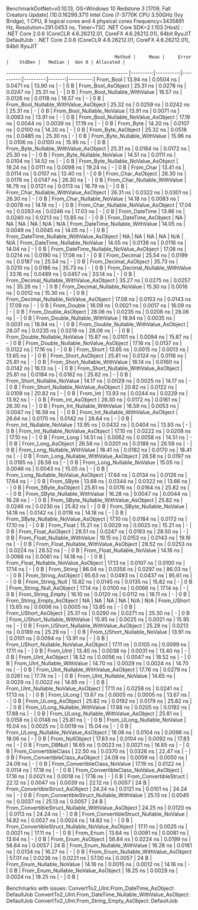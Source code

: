 
BenchmarkDotNet=v0.10.13, OS=Windows 10 Redstone 3 [1709, Fall Creators Update] (10.0.16299.371)
Intel Core i7-3770K CPU 3.50GHz (Ivy Bridge), 1 CPU, 8 logical cores and 4 physical cores
Frequency=3435891 Hz, Resolution=291.0453 ns, Timer=TSC
.NET Core SDK=2.1.103
  [Host]     : .NET Core 2.0.6 (CoreCLR 4.6.26212.01, CoreFX 4.6.26212.01), 64bit RyuJIT
  DefaultJob : .NET Core 2.0.6 (CoreCLR 4.6.26212.01, CoreFX 4.6.26212.01), 64bit RyuJIT


                                             Method |     Mean |     Error |    StdDev |   Median |  Gen 0 | Allocated |
--------------------------------------------------- |---------:|----------:|----------:|---------:|-------:|----------:|
                                          From_Bool | 13.94 ns | 0.0504 ns | 0.0471 ns | 13.90 ns |      - |       0 B |
                                 From_Bool_AsObject | 25.31 ns | 0.0278 ns | 0.0247 ns | 25.31 ns |      - |       0 B |
                       From_Bool_Nullable_WithValue | 16.57 ns | 0.0126 ns | 0.0118 ns | 16.57 ns |      - |       0 B |
              From_Bool_Nullable_WithValue_AsObject | 25.32 ns | 0.0259 ns | 0.0242 ns | 25.31 ns |      - |       0 B |
                         From_Bool_Nullable_NoValue | 13.91 ns | 0.0071 ns | 0.0063 ns | 13.91 ns |      - |       0 B |
                From_Bool_Nullable_NoValue_AsObject | 17.19 ns | 0.0044 ns | 0.0039 ns | 17.19 ns |      - |       0 B |
                                          From_Byte | 14.20 ns | 0.0107 ns | 0.0100 ns | 14.20 ns |      - |       0 B |
                                 From_Byte_AsObject | 25.32 ns | 0.0518 ns | 0.0485 ns | 25.30 ns |      - |       0 B |
                       From_Byte_Nullable_WithValue | 15.96 ns | 0.0106 ns | 0.0100 ns | 15.95 ns |      - |       0 B |
              From_Byte_Nullable_WithValue_AsObject | 25.31 ns | 0.0184 ns | 0.0172 ns | 25.30 ns |      - |       0 B |
                         From_Byte_Nullable_NoValue | 14.51 ns | 0.0111 ns | 0.0104 ns | 14.52 ns |      - |       0 B |
                From_Byte_Nullable_NoValue_AsObject | 19.24 ns | 0.0111 ns | 0.0098 ns | 19.24 ns |      - |       0 B |
                                          From_Char | 13.41 ns | 0.0114 ns | 0.0107 ns | 13.40 ns |      - |       0 B |
                                 From_Char_AsObject | 26.30 ns | 0.0176 ns | 0.0147 ns | 26.30 ns |      - |       0 B |
                       From_Char_Nullable_WithValue | 16.79 ns | 0.0121 ns | 0.0113 ns | 16.79 ns |      - |       0 B |
              From_Char_Nullable_WithValue_AsObject | 26.31 ns | 0.0322 ns | 0.0301 ns | 26.30 ns |      - |       0 B |
                         From_Char_Nullable_NoValue | 14.18 ns | 0.0083 ns | 0.0078 ns | 14.18 ns |      - |       0 B |
                From_Char_Nullable_NoValue_AsObject | 17.04 ns | 0.0263 ns | 0.0246 ns | 17.03 ns |      - |       0 B |
                                      From_DateTime | 13.86 ns | 0.0240 ns | 0.0213 ns | 13.85 ns |      - |       0 B |
                             From_DateTime_AsObject |       NA |        NA |        NA |       NA |    N/A |       N/A |
                   From_DateTime_Nullable_WithValue | 14.05 ns | 0.0049 ns | 0.0045 ns | 14.05 ns |      - |       0 B |
          From_DateTime_Nullable_WithValue_AsObject |       NA |        NA |        NA |       NA |    N/A |       N/A |
                     From_DateTime_Nullable_NoValue | 14.05 ns | 0.0138 ns | 0.0116 ns | 14.04 ns |      - |       0 B |
            From_DateTime_Nullable_NoValue_AsObject | 17.08 ns | 0.0214 ns | 0.0190 ns | 17.08 ns |      - |       0 B |
                                       From_Decimal | 25.54 ns | 0.0199 ns | 0.0187 ns | 25.54 ns |      - |       0 B |
                              From_Decimal_AsObject | 35.73 ns | 0.0210 ns | 0.0186 ns | 35.73 ns |      - |       0 B |
                    From_Decimal_Nullable_WithValue | 33.16 ns | 0.0489 ns | 0.0457 ns | 33.14 ns |      - |       0 B |
           From_Decimal_Nullable_WithValue_AsObject | 35.27 ns | 0.0275 ns | 0.0257 ns | 35.26 ns |      - |       0 B |
                      From_Decimal_Nullable_NoValue | 15.30 ns | 0.0016 ns | 0.0012 ns | 15.30 ns |      - |       0 B |
             From_Decimal_Nullable_NoValue_AsObject | 17.08 ns | 0.0153 ns | 0.0143 ns | 17.09 ns |      - |       0 B |
                                        From_Double | 16.09 ns | 0.0021 ns | 0.0017 ns | 16.09 ns |      - |       0 B |
                               From_Double_AsObject | 28.06 ns | 0.0235 ns | 0.0208 ns | 28.06 ns |      - |       0 B |
                     From_Double_Nullable_WithValue | 18.94 ns | 0.0035 ns | 0.0031 ns | 18.94 ns |      - |       0 B |
            From_Double_Nullable_WithValue_AsObject | 28.07 ns | 0.0235 ns | 0.0219 ns | 28.06 ns |      - |       0 B |
                       From_Double_Nullable_NoValue | 15.87 ns | 0.0101 ns | 0.0094 ns | 15.87 ns |      - |       0 B |
              From_Double_Nullable_NoValue_AsObject | 17.16 ns | 0.0137 ns | 0.0122 ns | 17.16 ns |      - |       0 B |
                                         From_Short | 13.65 ns | 0.0015 ns | 0.0013 ns | 13.65 ns |      - |       0 B |
                                From_Short_AsObject | 25.81 ns | 0.0124 ns | 0.0116 ns | 25.81 ns |      - |       0 B |
                      From_Short_Nullable_WithValue | 16.14 ns | 0.0160 ns | 0.0142 ns | 16.13 ns |      - |       0 B |
             From_Short_Nullable_WithValue_AsObject | 25.81 ns | 0.0194 ns | 0.0162 ns | 25.82 ns |      - |       0 B |
                        From_Short_Nullable_NoValue | 14.17 ns | 0.0029 ns | 0.0025 ns | 14.17 ns |      - |       0 B |
               From_Short_Nullable_NoValue_AsObject | 20.82 ns | 0.0122 ns | 0.0109 ns | 20.82 ns |      - |       0 B |
                                           From_Int | 13.93 ns | 0.0244 ns | 0.0229 ns | 13.92 ns |      - |       0 B |
                                  From_Int_AsObject | 26.30 ns | 0.0172 ns | 0.0161 ns | 26.30 ns |      - |       0 B |
                        From_Int_Nullable_WithValue | 16.59 ns | 0.0053 ns | 0.0047 ns | 16.59 ns |      - |       0 B |
               From_Int_Nullable_WithValue_AsObject | 26.64 ns | 0.0170 ns | 0.0142 ns | 26.64 ns |      - |       0 B |
                          From_Int_Nullable_NoValue | 13.95 ns | 0.0432 ns | 0.0404 ns | 13.93 ns |      - |       0 B |
                 From_Int_Nullable_NoValue_AsObject | 17.10 ns | 0.0222 ns | 0.0208 ns | 17.10 ns |      - |       0 B |
                                          From_Long | 14.51 ns | 0.0062 ns | 0.0058 ns | 14.51 ns |      - |       0 B |
                                 From_Long_AsObject | 26.58 ns | 0.0201 ns | 0.0188 ns | 26.58 ns |      - |       0 B |
                       From_Long_Nullable_WithValue | 18.41 ns | 0.0182 ns | 0.0170 ns | 18.41 ns |      - |       0 B |
              From_Long_Nullable_WithValue_AsObject | 26.58 ns | 0.0197 ns | 0.0185 ns | 26.58 ns |      - |       0 B |
                         From_Long_Nullable_NoValue | 15.05 ns | 0.0046 ns | 0.0043 ns | 15.05 ns |      - |       0 B |
                From_Long_Nullable_NoValue_AsObject | 17.64 ns | 0.0134 ns | 0.0126 ns | 17.64 ns |      - |       0 B |
                                         From_SByte | 13.68 ns | 0.0344 ns | 0.0322 ns | 13.66 ns |      - |       0 B |
                                From_SByte_AsObject | 25.81 ns | 0.0176 ns | 0.0164 ns | 25.82 ns |      - |       0 B |
                      From_SByte_Nullable_WithValue | 16.28 ns | 0.0047 ns | 0.0044 ns | 16.28 ns |      - |       0 B |
             From_SByte_Nullable_WithValue_AsObject | 25.82 ns | 0.0246 ns | 0.0230 ns | 25.82 ns |      - |       0 B |
                        From_SByte_Nullable_NoValue | 14.18 ns | 0.0142 ns | 0.0118 ns | 14.18 ns |      - |       0 B |
               From_SByte_Nullable_NoValue_AsObject | 17.10 ns | 0.0184 ns | 0.0172 ns | 17.10 ns |      - |       0 B |
                                         From_Float | 15.21 ns | 0.0029 ns | 0.0025 ns | 15.21 ns |      - |       0 B |
                                From_Float_AsObject | 28.51 ns | 0.0247 ns | 0.0193 ns | 28.50 ns |      - |       0 B |
                      From_Float_Nullable_WithValue | 19.15 ns | 0.0153 ns | 0.0143 ns | 19.16 ns |      - |       0 B |
             From_Float_Nullable_WithValue_AsObject | 28.52 ns | 0.0253 ns | 0.0224 ns | 28.52 ns |      - |       0 B |
                        From_Float_Nullable_NoValue | 14.18 ns | 0.0066 ns | 0.0061 ns | 14.18 ns |      - |       0 B |
               From_Float_Nullable_NoValue_AsObject | 17.13 ns | 0.0107 ns | 0.0100 ns | 17.14 ns |      - |       0 B |
                                        From_String | 86.04 ns | 0.0356 ns | 0.0297 ns | 86.03 ns |      - |       0 B |
                               From_String_AsObject | 95.63 ns | 0.0493 ns | 0.0437 ns | 95.61 ns |      - |       0 B |
                                   From_String_Null | 15.82 ns | 0.0145 ns | 0.0135 ns | 15.82 ns |      - |       0 B |
                          From_String_Null_AsObject | 17.14 ns | 0.0100 ns | 0.0066 ns | 17.14 ns |      - |       0 B |
                                  From_String_Empty | 16.10 ns | 0.0120 ns | 0.0112 ns | 16.11 ns |      - |       0 B |
                         From_String_Empty_AsObject |       NA |        NA |        NA |       NA |    N/A |       N/A |
                                        From_UShort | 13.65 ns | 0.0006 ns | 0.0005 ns | 13.65 ns |      - |       0 B |
                               From_UShort_AsObject | 25.31 ns | 0.0290 ns | 0.0271 ns | 25.30 ns |      - |       0 B |
                     From_UShort_Nullable_WithValue | 15.95 ns | 0.0025 ns | 0.0021 ns | 15.95 ns |      - |       0 B |
            From_UShort_Nullable_WithValue_AsObject | 25.29 ns | 0.0213 ns | 0.0189 ns | 25.29 ns |      - |       0 B |
                       From_UShort_Nullable_NoValue | 13.91 ns | 0.0101 ns | 0.0094 ns | 13.91 ns |      - |       0 B |
              From_UShort_Nullable_NoValue_AsObject | 17.11 ns | 0.0105 ns | 0.0099 ns | 17.11 ns |      - |       0 B |
                                          From_UInt | 13.40 ns | 0.0038 ns | 0.0031 ns | 13.40 ns |      - |       0 B |
                                 From_UInt_AsObject | 18.52 ns | 0.0056 ns | 0.0047 ns | 18.52 ns |      - |       0 B |
                       From_UInt_Nullable_WithValue | 14.70 ns | 0.0029 ns | 0.0024 ns | 14.70 ns |      - |       0 B |
              From_UInt_Nullable_WithValue_AsObject | 17.76 ns | 0.0279 ns | 0.0261 ns | 17.74 ns |      - |       0 B |
                         From_UInt_Nullable_NoValue | 14.65 ns | 0.0029 ns | 0.0022 ns | 14.65 ns |      - |       0 B |
                From_UInt_Nullable_NoValue_AsObject | 17.11 ns | 0.0258 ns | 0.0241 ns | 17.13 ns |      - |       0 B |
                                         From_ULong | 13.67 ns | 0.0005 ns | 0.0005 ns | 13.67 ns |      - |       0 B |
                                From_ULong_AsObject | 25.82 ns | 0.0192 ns | 0.0179 ns | 25.82 ns |      - |       0 B |
                      From_ULong_Nullable_WithValue | 17.88 ns | 0.0205 ns | 0.0192 ns | 17.88 ns |      - |       0 B |
             From_ULong_Nullable_WithValue_AsObject | 25.81 ns | 0.0158 ns | 0.0148 ns | 25.81 ns |      - |       0 B |
                        From_ULong_Nullable_NoValue | 15.04 ns | 0.0025 ns | 0.0019 ns | 15.04 ns |      - |       0 B |
               From_ULong_Nullable_NoValue_AsObject | 18.06 ns | 0.0104 ns | 0.0098 ns | 18.06 ns |      - |       0 B |
                                    From_NullObject | 17.83 ns | 0.0104 ns | 0.0092 ns | 17.83 ns |      - |       0 B |
                                        From_DBNull | 16.65 ns | 0.0023 ns | 0.0021 ns | 16.65 ns |      - |       0 B |
                              From_ConvertibleClass | 22.50 ns | 0.0370 ns | 0.0328 ns | 22.47 ns |      - |       0 B |
                     From_ConvertibleClass_AsObject | 24.09 ns | 0.0059 ns | 0.0050 ns | 24.09 ns |      - |       0 B |
                      From_ConvertibleClass_NoValue | 17.19 ns | 0.0122 ns | 0.0114 ns | 17.18 ns |      - |       0 B |
             From_ConvertibleClass_NoValue_AsObject | 17.16 ns | 0.0021 ns | 0.0018 ns | 17.16 ns |      - |       0 B |
                             From_ConvertibleStruct | 22.12 ns | 0.0047 ns | 0.0039 ns | 22.12 ns | 0.0057 |      24 B |
                    From_ConvertibleStruct_AsObject | 24.24 ns | 0.0121 ns | 0.0101 ns | 24.24 ns |      - |       0 B |
          From_ConvertibleStruct_Nullable_WithValue | 25.13 ns | 0.0045 ns | 0.0037 ns | 25.13 ns | 0.0057 |      24 B |
 From_ConvertibleStruct_Nullable_WithValue_AsObject | 24.25 ns | 0.0120 ns | 0.0113 ns | 24.24 ns |      - |       0 B |
            From_ConvertibleStruct_Nullable_NoValue | 14.82 ns | 0.0027 ns | 0.0024 ns | 14.82 ns |      - |       0 B |
   From_ConvertibleStruct_Nullable_NoValue_AsObject | 17.11 ns | 0.0025 ns | 0.0021 ns | 17.11 ns |      - |       0 B |
                                          From_Enum | 13.64 ns | 0.0091 ns | 0.0081 ns | 13.64 ns |      - |       0 B |
                                 From_Enum_AsObject | 56.84 ns | 0.0224 ns | 0.0199 ns | 56.84 ns | 0.0057 |      24 B |
                       From_Enum_Nullable_WithValue | 16.28 ns | 0.0161 ns | 0.0134 ns | 16.27 ns |      - |       0 B |
              From_Enum_Nullable_WithValue_AsObject | 57.01 ns | 0.0236 ns | 0.0221 ns | 57.00 ns | 0.0057 |      24 B |
                         From_Enum_Nullable_NoValue | 14.16 ns | 0.0015 ns | 0.0012 ns | 14.16 ns |      - |       0 B |
                From_Enum_Nullable_NoValue_AsObject | 18.25 ns | 0.0029 ns | 0.0024 ns | 18.25 ns |      - |       0 B |

Benchmarks with issues:
  ConvertTo2_UInt.From_DateTime_AsObject: DefaultJob
  ConvertTo2_UInt.From_DateTime_Nullable_WithValue_AsObject: DefaultJob
  ConvertTo2_UInt.From_String_Empty_AsObject: DefaultJob
